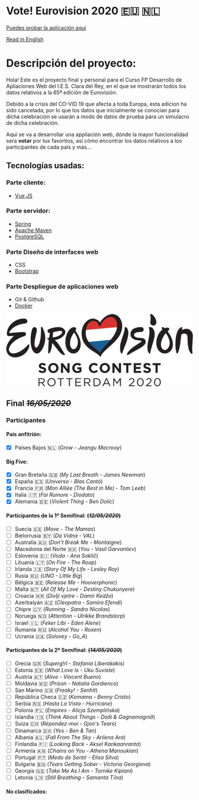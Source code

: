 # Vote! Eurovision 2020 :eu: :netherlands:

[Puedes probar la aplicación aquí](https://vote-eurovision2020.herokuapp.com/)

[Read in English](https://github.com/missmay4/Eurovision-2020-Project/blob/master/README.md)

# Descripción del proyecto: 
Hola! Este es el proyecto final y personal para el Curso FP Desarrollo de Apliaciones Web del I.E.S. Clara del Rey, en el que se mostrarán todos los datos relativos a la 65ª edición de Eurovisión.

Debido a la crisis del CO-VID 19 que afecta a toda Europa, esta edicion ha sido cancelada, por lo que los datos que inicialmente se conocian para dicha celebración se usarán a modo de datos de prueba para un simulacro de dicha celebración.

Aquí se va a desarrollar una appliación web, dónde la mayor funcionalidad sera **votar** por tus favoritos, así cómo encontrar los datos relativos a los participantes de cada país y más...

## Tecnologías usadas: 
### Parte cliente: 
* [Vue JS](https://vuejs.org/)
### Parte servidor: 
* [Spring](https://spring.io/projects/spring-framework)
* [Apache Maven](https://maven.apache.org/)
* [PostgreSQL](https://www.postgresql.org/)
### Parte Diseño de interfaces web
* CSS
* [Bootstrap](https://getbootstrap.com/)
### Parte Despliegue de aplicaciones web
* Git & Github
* [Docker](https://www.docker.com/)

![Eurovision2020](eurovision-2020-rotterdam.svg)


## Final ~~_16/05/2020_~~

### Participantes

#### País anfitrión:

- [x] Países Bajos :netherlands: (_Grow - Jeangu Macrooy_)

#### Big Five:

- [x] Gran Bretaña :uk: (_My Last Breath - James Newman_)
- [x] España  :es: (_Universo - Blas Cantó_)
- [x] Francia  :fr: (_Mon Alliée (The Best in Me) - Tom Leeb_)
- [x] Italia  :it: (_Fai Rumore - Diodato_)
- [x] Alemania  :de: (_Violent Thing - Ben Dolic_)

#### Participantes de la 1º Semifinal: ~~(_12/05/2020_)~~

- [ ] Suecia :sweden: (_Move - The Mamas_)
- [ ] Bielorrusia :belarus: (_Da Vidna - VAL_)
- [ ] Australia :australia: (_Don’t Break Me - Montaigne_)
- [ ] Macedonia del Norte :macedonia: (_You - Vasil Garvanliev_)
- [ ] Eslovenia :slovenia: (_Voda - Ana Soklič_)
- [ ] Lituania :lithuania: (_On Fire - The Roop_)
- [ ] Irlanda :ireland: (_Story Of My Life - Lesley Roy_)
- [ ] Rusia :ru: (_UNO - Little Big_)
- [ ] Bélgica :belgium: (_Release Me - Hooverphonic_)
- [ ] Malta :malta: (_All Of My Love - Destiny Chukunyere_)
- [ ] Croacia :croatia: (_Divlji vjetre - Damir Kedžo_)
- [ ] Azerbaiyán  :azerbaijan: (_Cleopatra - Samira Efendi_)
- [ ] Chipre :cyprus: (_Running - Sandro Nicolas_)
- [ ] Noruega :norway: (_Attention - Ulrikke Brandstorp_)
- [ ] Israel :israel: (_Feker Libi - Eden Alene_)
- [ ] Rumania :romania: (_Alcohol You - Roxen_)
- [ ] Ucrania :ukraine: (_Solovey - Go_A_)

#### Participantes de la 2º Semifinal: ~~(_14/05/2020_)~~

- [ ] Grecia :greece: (_Superg!rl - Stefania Liberakakis_)
- [ ] Estonia :estonia: (_What Love Is - Uku Suviste_)
- [ ] Austria :austria: (_Alive - Vincent Bueno_)
- [ ] Moldavia :moldova: (_Prison - Natalia Gordienco_)
- [ ] San Marino :san_marino: (_Freaky! - Senhit_)
- [ ] República Checa :czech_republic: (_Kemama - Benny Cristo_)
- [ ] Serbia :serbia: (_Hasta La Vista - Hurricane_)
- [ ] Polonia :poland: (_Empires - Alicja Szemplińska_)
- [ ] Islandia :iceland: (_Think About Things - Daði & Gagnamagnið_)
- [ ] Suiza :switzerland: (_Répondez-moi - Gjon's Tears_)
- [ ] Dinamarca :denmark: (_Yes - Ben & Tan_)
- [ ] Albania :albania: (_Fall From The Sky - Arilena Ara_)
- [ ] Finlandia :finland: (_Looking Back - Aksel Kankaanranta_)
- [ ] Armenia :armenia: (_Chains on You - Athena Manoukian_)
- [ ] Portugal :portugal: (_Medo de Sentir - Elisa Silva_)
- [ ] Bulgaria :bulgaria: (_Tears Getting Sober - Victoria Georgieva_)
- [ ] Georgia :georgia: (_Take Me As I Am - Tornike Kipiani_)
- [ ] Letonia :latvia: (_Still Breathing - Samanta Tīna_)

#### No clasificados:
